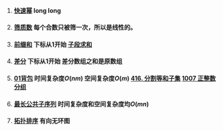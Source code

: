 1.  #### [快速幂](https://www.acwing.com/problem/content/description/877/) long long 
2.  #### [筛质数](https://www.acwing.com/problem/content/description/870/) 每个合数只被筛一次，所以是线性的。
3.  #### [前缀和](https://www.acwing.com/problem/content/797/) 下标从1开始 [子段求和](http://www.51nod.com/Challenge/Problem.html#problemId=1081)
4.  #### [差分](https://www.acwing.com/problem/content/799/) 下标从1开始 差分数组之和是原数组
5.  #### [01背包](https://www.acwing.com/problem/content/description/2/)  时间复杂度$O(nm)$ 空间复杂度$O(m)$ [416. 分割等和子集](https://leetcode-cn.com/problems/partition-equal-subset-sum/) [1007 正整数分组](http://www.51nod.com/Challenge/Problem.html#problemId=1007)
6.  #### [最长公共子序列](https://leetcode-cn.com/problems/longest-common-subsequence/)  时间复杂度和空间复杂度均$O(mn)$
7.  #### [拓扑排序](https://www.acwing.com/problem/content/850/) 有向无环图

